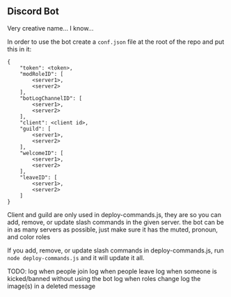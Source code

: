 ## Discord Bot
Very creative name... I know...

In order to use the bot create a ``conf.json`` file at the root of the repo and put this in it:
```
{
    "token": <token>,
    "modRoleID": [
        <server1>,
        <server2>
    ],
    "botLogChannelID": [
        <server1>,
        <server2>
    ],
    "client": <client id>,
    "guild": [
        <server1>,
        <server2>
    ],
    "welcomeID": [
        <server1>,
        <server2>
    ],
    "leaveID": [
        <server1>,
        <server2>
    ]
}
```

Client and guild are only used in deploy-commands.js, they are so you can add, remove, or update slash commands in the given server.
the bot can be in as many servers as possible, just make sure it has the muted, pronoun, and color roles

If you add, remove, or update slash commands in deploy-commands.js, run ``node deploy-commands.js`` and it will update it all.

TODO:
    log when people join
    log when people leave
    log when someone is kicked/banned without using the bot
    log when roles change
    log the image(s) in a deleted message